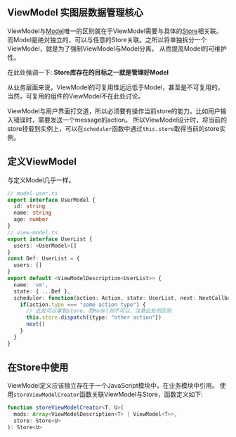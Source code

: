 ## ViewModel 实图层数据管理核心

ViewModel与[Model](./model.md)唯一的区别就在于ViewModel需要与具体的[Store](./store.md)相关联。
而Model是绝对独立的，可以与任意的Store关联。之所以将单独拆分一个ViewModel，就是为了强制ViewModel与Model分离，
从而提高Model的可维护性。

在此处强调一下: **Store库存在的目标之一就是管理好Model**

从业务层面来说，ViewModel的可复用性远远低于Model，甚至是不可复用的，当然，可复用的组件的ViewModel不在此处讨论。

ViewModel与用户界面打交道，所以必须要有操作当前store的能力。比如用户输入错误时，需要发送一个message的action。
所以ViewModel设计时，将当前的store挂载到实例上，可以在`scheduler`函数中通过`this.store`取得当前的store实例。

## 定义ViewModel
与定义Model几乎一样。
```ts
// model-user.ts
export interface UserModel {
  id: string
  name: string
  age: number
}
// view-model.ts
export interface UserList {
  users: <UserModel>[]
}
const Def: UserList = {
  users: []
}
export default <ViewModelDescription<UserList>> {
  name: 'vm',
  state: { ...Def },
  scheduler: function(action: Action, state: UserList, next: NextCallback<UserList>) {
    if(action.type === "some action type") {
      // 此处可以拿到store，而Model则不可以，注意此处的区别
      this.store.dispatch({type: "other action"})
      next()
    }
  }
}
```

## 在Store中使用
ViewModel定义应该独立存在于一个JavaScript模块中，在业务模块中引用。
使用`storeViewModelCreator`函数关联ViewModel与Store，函数定义如下:
```ts
function storeViewModelCreator<T, U>(
  mods: Array<ViewModelDescription<T> | ViewModel<T>>,
  store: Store<U>
): Store<U>
```
